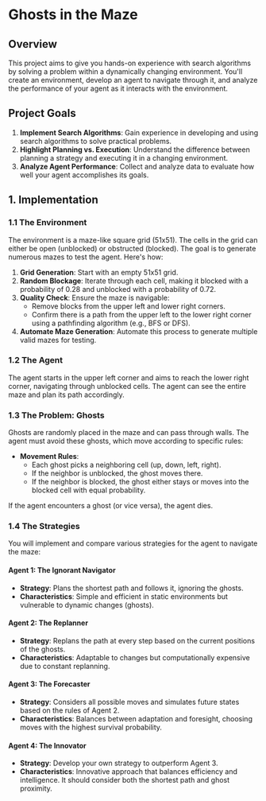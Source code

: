 # Ghosts in the Maze

## Overview

This project aims to give you hands-on experience with search algorithms by solving a problem within a dynamically changing environment. You'll create an environment, develop an agent to navigate through it, and analyze the performance of your agent as it interacts with the environment.

## Project Goals

1. **Implement Search Algorithms**: Gain experience in developing and using search algorithms to solve practical problems.
2. **Highlight Planning vs. Execution**: Understand the difference between planning a strategy and executing it in a changing environment.
3. **Analyze Agent Performance**: Collect and analyze data to evaluate how well your agent accomplishes its goals.

## 1. Implementation

### 1.1 The Environment

The environment is a maze-like square grid (51x51). The cells in the grid can either be open (unblocked) or obstructed (blocked). The goal is to generate numerous mazes to test the agent. Here's how:

1. **Grid Generation**: Start with an empty 51x51 grid.
2. **Random Blockage**: Iterate through each cell, making it blocked with a probability of 0.28 and unblocked with a probability of 0.72.
3. **Quality Check**: Ensure the maze is navigable:
   - Remove blocks from the upper left and lower right corners.
   - Confirm there is a path from the upper left to the lower right corner using a pathfinding algorithm (e.g., BFS or DFS).
4. **Automate Maze Generation**: Automate this process to generate multiple valid mazes for testing.

### 1.2 The Agent

The agent starts in the upper left corner and aims to reach the lower right corner, navigating through unblocked cells. The agent can see the entire maze and plan its path accordingly.

### 1.3 The Problem: Ghosts

Ghosts are randomly placed in the maze and can pass through walls. The agent must avoid these ghosts, which move according to specific rules:

- **Movement Rules**:
  - Each ghost picks a neighboring cell (up, down, left, right).
  - If the neighbor is unblocked, the ghost moves there.
  - If the neighbor is blocked, the ghost either stays or moves into the blocked cell with equal probability.

If the agent encounters a ghost (or vice versa), the agent dies.

### 1.4 The Strategies

You will implement and compare various strategies for the agent to navigate the maze:

#### Agent 1: The Ignorant Navigator

- **Strategy**: Plans the shortest path and follows it, ignoring the ghosts.
- **Characteristics**: Simple and efficient in static environments but vulnerable to dynamic changes (ghosts).

#### Agent 2: The Replanner

- **Strategy**: Replans the path at every step based on the current positions of the ghosts.
- **Characteristics**: Adaptable to changes but computationally expensive due to constant replanning.

#### Agent 3: The Forecaster

- **Strategy**: Considers all possible moves and simulates future states based on the rules of Agent 2.
- **Characteristics**: Balances between adaptation and foresight, choosing moves with the highest survival probability.

#### Agent 4: The Innovator

- **Strategy**: Develop your own strategy to outperform Agent 3.
- **Characteristics**: Innovative approach that balances efficiency and intelligence. It should consider both the shortest path and ghost proximity.
